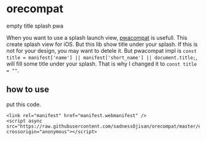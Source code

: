 # orecompat

empty title splash pwa

When you want to use a splash launch view, [pwacompat](https://github.com/GoogleChromeLabs/pwacompat) is usefull.
This create splash view for iOS.
But this lib show title under your splash.
If this is not for your design, you may want to detele it.
But pwacompat impl is `const title = manifest['name'] || manifest['short_name'] || document.title;`, will fill some title under your splash.
That is why I changed it to `const title = ""`.

## how to use

put this code.

```
<link rel="manifest" href="manifest.webmanifest" />
<script async src="https://raw.githubusercontent.com/sadnessOjisan/orecompat/master/emptyTitleSplashPwaCompat.js" crossorigin="anonymous"></script>
```

